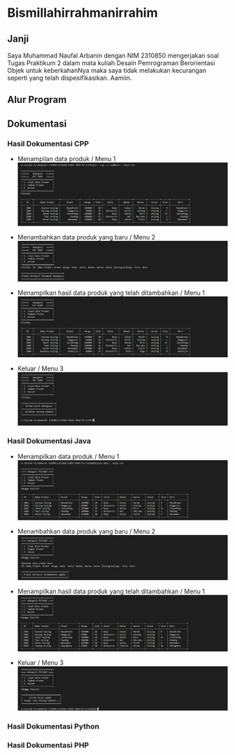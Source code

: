 # Bismillahirrahmanirrahim

## Janji
Saya Muhammad Naufal Arbanin dengan NIM 2310850 mengerjakan soal Tugas Praktikum 2 dalam mata kuliah Desain Pemrograman Berorientasi Objek untuk keberkahanNya maka saya tidak melakukan kecurangan seperti yang telah dispesifikasikan. Aamiin.

## Alur Program


## Dokumentasi
### Hasil Dokumentasi CPP
- Menampilan data produk / Menu 1
![SS-1](https://github.com/Abangnin/TP2DPBO2025C2/blob/main/CPP/Dokumentasi/cppnih-1.jpg)

- Menambahkan data produk yang baru / Menu 2
![SS-1](https://github.com/Abangnin/TP2DPBO2025C2/blob/main/CPP/Dokumentasi/cppnih-2.jpg)

- Menampilkan hasil data produk yang telah ditambahkan / Menu 1
![SS-1](https://github.com/Abangnin/TP2DPBO2025C2/blob/main/CPP/Dokumentasi/cppnih-3.jpg)

- Keluar / Menu 3
![SS-1](https://github.com/Abangnin/TP2DPBO2025C2/blob/main/CPP/Dokumentasi/cppnih-4.jpg)

### Hasil Dokumentasi Java
- Menampilkan data produk / Menu 1
![SS-1](https://github.com/Abangnin/TP2DPBO2025C2/blob/main/Java/Dokumentasi/javanih-1.jpg)

- Menambahkan data produk yang baru / Menu 2
![SS-1](https://github.com/Abangnin/TP2DPBO2025C2/blob/main/Java/Dokumentasi/javanih-2.jpg)

- Menampilkan hasil data produk yang telah ditambahkan / Menu 1
![SS-1](https://github.com/Abangnin/TP2DPBO2025C2/blob/main/Java/Dokumentasi/javanih-3.jpg)

- Keluar / Menu 3
![SS-1](https://github.com/Abangnin/TP2DPBO2025C2/blob/main/Java/Dokumentasi/javanih-4.jpg)

### Hasil Dokumentasi Python


### Hasil Dokumentasi PHP

